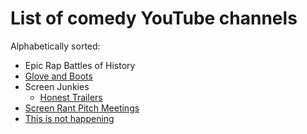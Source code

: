 # List of comedy YouTube channels

Alphabetically sorted:

- Epic Rap Battles of History
- [Glove and Boots](https://www.youtube.com/channel/UC1qC39KQoTG6LqgL_YnjSSQ)
- Screen Junkies
  - [Honest Trailers](https://www.youtube.com/playlist?list=PL86F4D497FD3CACCE)
- [Screen Rant Pitch Meetings](https://www.youtube.com/playlist?list=PLRE-UFLEgWzBuOiqemhEI9b4gmmBbutnC)
- [This is not happening](https://www.youtube.com/playlist?list=PLD7nPL1U-R5qsyLTu7bJsMNX5mbgbWlN8)
